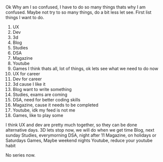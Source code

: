 Ok Why am I so confused, I have to do so many things thats why I am confused. Maybe not try to so many things, do a bit less let see.
First list things I want to do.
1. UX
2. Dev
3. 3d
4. Blog
5. Studies
6. DSA
7. Magazine
8. Youtube
9. Games
I think thats all, lot of things, ok lets see what we need to do now
1. UX for career
2. Dev for career
3. 3d cause I like it
4. Blog want to write something
5. Studies, exams are coming
6. DSA, need for better coding skills
7. Magazine, cause it needs to be completed
8. Youtube, idk my feed is not me
9. Games, like to play some

I think UX and dev are pretty much together, so they can be done alternative days.
3D lets stop now, we will do when we get time
Blog, next sunday
Studies, everymorning
DSA, night after 11
Magazine, on holidays or Saturdays
Games, Maybe weekend nights
Youtube, reduce your youtube habit 

No series now.